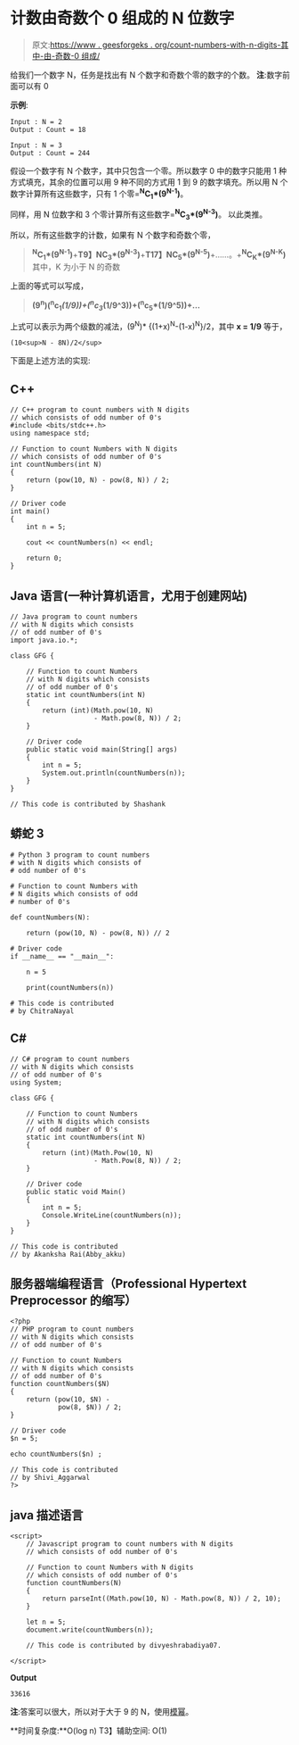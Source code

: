 # 计数由奇数个 0 组成的 N 位数字

> 原文:[https://www . geesforgeks . org/count-numbers-with-n-digits-其中-由-奇数-0 组成/](https://www.geeksforgeeks.org/count-numbers-with-n-digits-which-consists-of-odd-number-of-0s/)

给我们一个数字 N，任务是找出有 N 个数字和奇数个零的数字的个数。
**注**:数字前面可以有 0

**示例**:

```
Input : N = 2
Output : Count = 18

Input : N = 3
Output : Count = 244
```

假设一个数字有 N 个数字，其中只包含一个零。所以数字 0 中的数字只能用 1 种方式填充，其余的位置可以用 9 种不同的方式用 1 到 9 的数字填充。所以用 N 个数字计算所有这些数字，只有 1 个零=**<sup>N</sup>C<sub>1</sub>*(9<sup>N-1</sup>)**。

同样，用 N 位数字和 3 个零计算所有这些数字=**<sup>N</sup>C<sub>3</sub>*(9<sup>N-3</sup>)**。
以此类推。

所以，所有这些数字的计数，如果有 N 个数字和奇数个零，

> **<sup>N</sup>C<sub>1</sub>*(9<sup>N-1</sup>)**+**T9】NC<sub>3</sub>*(9<sup>N-3</sup>)**+**T17】NC<sub>5</sub>*(9<sup>N-5</sup>)**+……。+**<sup>N</sup>C<sub>K</sub>*(9<sup>N-K</sup>)**
> 其中，K 为小于 N 的奇数

上面的等式可以写成，

> **(9<sup>n</sup>)(<sup>n</sup>c<sub>1</sub>*(1/9))+(<sup>n</sup>c<sub>3</sub>*(1/9^3))+(<sup>n</sup>c<sub>5</sub>*(1/9^5))+…**

上式可以表示为两个级数的减法，(9<sup>N</sup>)* {(1+x)<sup>N</sup>-(1-x)<sup>N</sup>}/2，其中 **x = 1/9**
等于，

```
(10<sup>N - 8N)/2</sup>
```

下面是上述方法的实现:

## C++

```
// C++ program to count numbers with N digits
// which consists of odd number of 0's
#include <bits/stdc++.h>
using namespace std;

// Function to count Numbers with N digits
// which consists of odd number of 0's
int countNumbers(int N)
{
    return (pow(10, N) - pow(8, N)) / 2;
}

// Driver code
int main()
{
    int n = 5;

    cout << countNumbers(n) << endl;

    return 0;
}
```

## Java 语言(一种计算机语言，尤用于创建网站)

```
// Java program to count numbers
// with N digits which consists
// of odd number of 0's
import java.io.*;

class GFG {

    // Function to count Numbers
    // with N digits which consists
    // of odd number of 0's
    static int countNumbers(int N)
    {
        return (int)(Math.pow(10, N)
                     - Math.pow(8, N)) / 2;
    }

    // Driver code
    public static void main(String[] args)
    {
        int n = 5;
        System.out.println(countNumbers(n));
    }
}

// This code is contributed by Shashank
```

## 蟒蛇 3

```
# Python 3 program to count numbers
# with N digits which consists of
# odd number of 0's

# Function to count Numbers with
# N digits which consists of odd
# number of 0's

def countNumbers(N):

    return (pow(10, N) - pow(8, N)) // 2

# Driver code
if __name__ == "__main__":

    n = 5

    print(countNumbers(n))

# This code is contributed
# by ChitraNayal
```

## C#

```
// C# program to count numbers
// with N digits which consists
// of odd number of 0's
using System;

class GFG {

    // Function to count Numbers
    // with N digits which consists
    // of odd number of 0's
    static int countNumbers(int N)
    {
        return (int)(Math.Pow(10, N)
                     - Math.Pow(8, N)) / 2;
    }

    // Driver code
    public static void Main()
    {
        int n = 5;
        Console.WriteLine(countNumbers(n));
    }
}

// This code is contributed
// by Akanksha Rai(Abby_akku)
```

## 服务器端编程语言（Professional Hypertext Preprocessor 的缩写）

```
<?php
// PHP program to count numbers
// with N digits which consists
// of odd number of 0's

// Function to count Numbers
// with N digits which consists
// of odd number of 0's
function countNumbers($N)
{
    return (pow(10, $N) -
            pow(8, $N)) / 2;
}

// Driver code
$n = 5;

echo countNumbers($n) ;

// This code is contributed
// by Shivi_Aggarwal
?>
```

## java 描述语言

```
<script>
    // Javascript program to count numbers with N digits
    // which consists of odd number of 0's

    // Function to count Numbers with N digits
    // which consists of odd number of 0's
    function countNumbers(N)
    {
        return parseInt((Math.pow(10, N) - Math.pow(8, N)) / 2, 10);
    }

    let n = 5;
    document.write(countNumbers(n));

    // This code is contributed by divyeshrabadiya07.

</script>
```

**Output**

```
33616
```

**注**:答案可以很大，所以对于大于 9 的 N，使用[模幂](https://www.geeksforgeeks.org/modular-exponentiation-power-in-modular-arithmetic/)。

**时间复杂度:**O(log n)
T3】辅助空间: O(1)